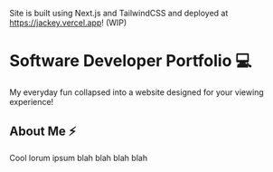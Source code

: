 Site is built using Next.js and TailwindCSS and deployed at https://jackey.vercel.app!
(WIP)

# Software Developer Portfolio 💻
My everyday fun collapsed into a website designed for your viewing experience!

## About Me :zap:
Cool lorum ipsum blah blah blah blah

